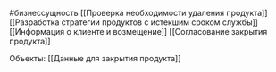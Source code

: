 #бизнессущность 
[[Проверка необходимости удаления продукта]]
[[Разработка стратегии продуктов с истекшим сроком службы]]
[[Информация о клиенте и возмещение]]
[[Согласование закрытия продукта]]

Объекты:
[[Данные для закрытия продукта]]
